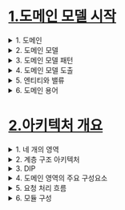 
# [1.도메인 모델 시작](./1.도메인-모델-시작)

<details> <summary> 1. 도메인 </summary>

## 도메인

- 개발자 입장에서 온라인 서점은 구현해야 할 소프트웨어의 대상이 된다. 온라인 서점 소프트웨어는 온라인으로 책을 판매하는데 필요한
상품 조회, 구매, 결제, 배송추적 등의 기능을 제공해야 한다. 이때 '온라인 서점' 은 소프트웨어로 해결하고자 하는 문제 영역
즉, 도메인(domain)에 해당된다.
- 한 도메인은 다시 하위 도메인으로 나눌 수 있다.
    ![image](https://user-images.githubusercontent.com/28394879/133535540-82934f28-1bd8-4764-b8f8-dd13e502ea58.png)
    - 위 그림은 '온라인서점' 도메인의 하위 도메인이다.
    - 카탈로그 하위 도메인: 고객에게 구매할 수 있는 상품 목록 제공
    - 주문 하위 도메인: 고객의 주문을 처리
    - 혜택 하위 도메인: 쿠폰이나 특별 할인과 같은 서비스 제공
    - 배송 하위 도메인: 고객에게 구매한 상품을 전달하는 일련의 과정을 처리
    - 한 하위 도메인은 다른 하위 도메인과 연동하여 완전한 기능을 제공 (ex) 고객이 물건을 구매하면 주문, 결제, 배송, 혜택 하위 도메인의 기능과 엮임 )

- 특정 도메인을 위한 소프트웨어라고 해서 도메인이 제공해야 할 모든 기능을 구현 하는 것은 아니다.
    - 많은 온라인 쇼핑몰이 자체적으로 배송 시스템을 구축하기보다 외부 배송 업체의 시스템을 사용하고 배송추적에 필요한 기능만 일부 연동한다.
    - ![image](https://user-images.githubusercontent.com/28394879/133536165-37ee1c0a-0873-49b3-b952-a7fb9ac073b4.png)
        - 배송 도메인의 일부 기능은 자체 시스템으로 구현, 일부 기능은 외부 업체의 시스템 사용
        - 결제는 대행 업체 이용해서 처리

- 도메인마다 고정된 하위 도메인이 존재하는 것은 아니다. (소규모 쇼핑몰은 엑셀과 같은 도구를 이용해서 수작업으로 정산을 처리)

- 하위 도메인을 어떻게 구성할지 여부는 상황에 따라 달라진다.
    - 기업 고객을 대상으로 대형 장비를 판매하는곳은 온라인으로 카탈로그를 제공하는 주문서를 받는 정도만 필요 ( 온라인 결제나 배송추적과 같은 기능은 필요 X )
    - 반면에 의류나 액세서리처럼 일반 고객을 대상으로 물건을 판매한다면 카탈로그, 리뷰, 주문, 결제, 배송, 회원 기능이 필요


</details>


<details> <summary> 2. 도메인 모델 </summary>

## 도메인 모델

- 특정 도메인을 개념적으로 표현한 것
- 예) 주문도메인
    - 온라인 쇼핑몰에서 주문을 하려면 상품을 몇개 살지 선택하고 배송지를 입력
    - 선택한 상품 가격을 이용해서 총 지불 금액을 계산하고 금액 지불을 위한 결제 수단 선택
    - 주문한 뒤에도 배송 전이면 배송지 주소를 변경하거나 주문을 취소

### 객체 기반 주문 도메인 모델
![image](https://user-images.githubusercontent.com/28394879/133551841-5d704060-1b00-4638-a99d-ff894e6bab21.png)
- 주문은 주문번호(orderNumber)와 지불할 총금액(totalAmounts)가 있다.
- 배송정보(Shipping)를 변경(changeShipping)할 수 있다.
- 주문을 취소(cancel)할 수 있다.
- 즉, 도메인 모델을 사용하면 여러 관계자들이 동일한 모습으로 도메인을 이해하고 도메인 지식을 공유하는데 도움이 된다.
- 도메인을 이해하려면 도메인이 제공하는 기능과 도메인의 주요 데ㅣ터 구성을 파악해야 하는데, 이런 면에서 기능과 데이터를 함께 보여주는 객체 모델은 도메인을 모델링하기에 적합하다.

### 상태 다이어그램을 이용한 주문 상태 모델링
![image](https://user-images.githubusercontent.com/28394879/133552688-c2d3960b-1e6c-4918-b2d4-6f1438bd2294.png)
- 상품 준비중 상태에서 주문을 취소하면 결제 취소가 함께 이루어진다는 것을 알 수 있다.

- 도메인을 이해하는 데 도움이 된다면 표현 방식이 무엇인지는 중요하지 않다.
    - 도메인 모델을 표현할 때 클래스 다이어그램이나 상태 다이어그램과 같은 UML 표기법만 사용해야 하는 것은 아니다.
    - 관계가 중요한 도메인이라면 그래프를 이용해서 도메인을 모델링 할 수 있다.
    - 계산 규칙이 중요하다면 수학 공식을 활용해서 도메인 모델을 만들수도 있다.

- 도메인 모델은 기본적으로 도메인 자체를 이해하기 위한 개념 모델이다.
- 개념 모델을 이용해서 바로 코드를 작성할 수 있는 것은 아니기에 구현 기술에 맞는 구현 모델이 따로 필요하다.
- 개념 모델과 구현 모델은 서로 다른 것이지만 구현 모델이 개념 모델을 최대한 따르도록 할 수는 있다.
    - 예) 객체 기반 모델을 이용해서 도메인을 표현 했다면 객체 지향 언어를 이용해서 개념 모델에 가깝게 구현할 수 있다.
    - 예) 수학적인 모델을 사용한다면 함수를 이용해서 도메인 모델과 유사한 구현 모델을 만들 수 있다.

### 하위 도메인 모델
- 도메인은 다수의 하위 도메인으로 구성
- 하위 도메인이 다루는 영역은 서로 다르기 떄문에 같은 용어라도 하위 도메인마다 의미가 달라질 수 있다.
    - 예) 카탈로그 도메인의 상품이 상품 가격, 상세 내용을 담고 있는 정보를 의미한다면 배송 도메인의 상품은 고객에게 실제 배송되는 물리적인 상품을 의미한다.
- 도메인에 따라 용어의 의미가 결정되므로, 여러 하위 도메인을 하나의 다이어그램에 모델링하면 안 된다.
    - 카탈로그와 배송 도메인 모델을 구분하지 않고 하나의 다이어그램에 함께 표시 하게 될 경우
        - 다이어그램에 표시한 '상품'은 카탈로그의 상품과 배송의 상품 의미를 함께 제공하기에, 카탈로그 도메인에서의 상품을 제대로 이해하는데 방해가 된다.
- 모델의 각 구성요소는 특정 도메인을 한정할 대 비로소 의미가 완젆해지기 때문에, 각 하위 도메인마다 별도로 모델을 만들어야 한다. (카탈로그 하위 도메인 모델과 배송 하위 도메인 모델을 따로 만들어야 한다)

</details>

<details> <summary> 3. 도메인 모델 패턴 </summary>

## 도메인 모델 패턴

### 일반적인 애플리케이션의 아키텍처
![image](https://user-images.githubusercontent.com/28394879/133555540-2886ce28-8f46-49ab-a204-1d38bce84105.png)

|계층(Layer)|설명|
|------|---|
|사용자 인터페이스(UI) 또는 표현(Presentation)|사용자의 요청을 처리하고 사용자에게 정보를 보여줌. 여기서 사용자는 소프트웨어를 사용하는 사람 뿐만 아니라 외부 시스템도 사용자가 될 수 있다.|
|응용(Application)|사용자가 요청한 기능을 실행한다. 업무 로직을 직접 구현하지 않으며 도메인 계층을 조합해서 기능을 실행|
|도메인| 시스템이 제공할 도메인의 규칙을 구현|
|인프라스트럭처(infrastructure)|데이터베이스나 메시징 시스템과 같은 외부 시스템과의 연동을 처리|

- 도메인 모델은 아키텍처상의 도메인 계층을 객체 지향 기법으로 구현하는 패턴을 말한다.
- 도메인 계층은 도메인의 핵심 규칙을 구현한다.
    - 예) 주문 도메인에서의 도메인 계층
    - '출고 전에 배송지를 변경할 수 있다'는 규칙
    - '주문 취소는 배송 전에만 할 수 있다'는 규칙
- 도메인 규칙을 객체 지향 기법으로 구현하는 패턴이 도메인 모델 패턴이다.

```
public class Order {
    private OrderState state;
    private ShippingInfo shippingInfo;

    public void changeShippingInfo(ShippingInfo newShippingInfo) {
        if (!state.isShippingChangeable()) {
            throw new illeagalStateException("can't change shipping in " + state);
        }
        this.shippingInfo = newShippingInfo;
    }
    public void changeShipped() {
        // 로직 검사
        this.state = OrderState.SHIPPED;
    }
    ...
}


public enum OrderState {
    PAYMENT_WAITING {
        public boolean isShippingChangeable() {
            return true;
        }
    },
    PREPARING {
        public boolean isShippingChangeable() {
            return true;
        }
    },
    SHIPPED, DELIVERING, DELIVERY_COMPLETED;

    public boolean isShippingChangeable() {
        return false;
    }
}
```

- 위 코드는 주문 도메인의 일부 기능을 도메인 모델 패턴으로 구현한 것이다.
- 주문 상태를 표현하는 OrderState는 배송지를 변경할 수 있는지 여부를 검사할 수 있는 isShippingChangeable() 메서드를 제공하고 있다.
- 주문 대기 중(PAYMENT_WAITING) 상태와 상품 준비 중(PREPARING) 상태의 isShippingChangeable() 메서즈는 true를 리턴한다.
- 즉, OrderState는 주문 대기 중이거나 상품 준비 중에는 배송지를 변경할 수 있다는 도메인 규칙을 구현하고 있다.
- 실제 배송지 정보를 변경하는 Order 클래스의 changeShippingInfo() 메서드는 OrderState의 isShippingChangeable() 메서드를 이용해서 변경 가능 여부를 확인
한 후 변경 가능한 경우에만 배송지를 변경한다.


```
public class Order {
    private OrderState state;
    private ShippingInfo shippingInfo;

    public void changeShippingInfo(ShippingInfo newShippingInfo) {
        if (!state.isShippingChangeable()) {
            throw new illeagalStateException("can't change shipping in " + state);
        }
        this.shippingInfo = newShippingInfo;
    }
    public void changeShipped() {
        return state == OrderState.PAYMENT_WAITING ||
            state == OrderState.PREPARING;
    }
    ...
}


public enum OrderState {
    PAYMENT_WAITING, PREPARING, SHIPPED, DELIVERING, DELIVERY_COMPLETED;
}
```

- Order 클래스에서 changeShipped를 판단하도록 수정한 코드
- 배송지 변경이 가능한지 여부를 판단할 규칙이 주문 상태와 다른 정보를 함께 사용한다면 배송지 변경 가능 여부 판단을 OrderState만으로 할 수 없으므로
로직 구현을 Order에서 해야 할 것이다.
- 배송지 변경 가능 여부를 판단하는 기능이 Order에 있든, OrderState에 있든 중요한 점은 주문과 관련된 중요 업무 규칙을 주문 도메인 모델인 Order, OrderState에서 구현한다는 점이다.
- 핵심 규칙을 구현한 코드는 도메인 모델에만 위치하기 떄문에 규칙이 바뀌거나 규칙을 확장해야 할 때 다른 코드에 영향을 덜 주고 변경 내역을 모델에 반영할 수 있다.

> 노트
> '도메인 모델' 이란 용어는 도메인 자체를 표현하는 개념적인 모델을 의미하지만, 도메인 계층을 구현할 때
> 사용하는 객체 모델을 언급할 때에도 '도메인 모델'이란 용어를 사용한다.
> 여기에서도 도메인 계층의 객체 모델을 표현할 때 도메인 모델이라고 표현하고 있다.

### 개념 모델과 구현 모델
- 개념모델: 순수하게 문제를 분석한 결과물
- 개념모델: 데이터베이스, 트랜잭션 처리, 성능, 구현 기술과 같은 것들을 고려하고 있지 않기 떄문에 실제 코드를 작성할 때 개념 모델을 있는 그대로 사용할 수 없다.
- 그래서 개념 모델을 구현 가능한 형태의 모델로 전환하는 과정을 거치게 된다.
- 개념 모델을 만들 때 처음부터 완벽하게 도메인을 표현하는 모델을 만드는 시도를 할 수 있지만 실제로는 불가능에 가깝다.
- 프로젝트 초기에 완벽한 도메인 모델을 만들더라도 결국 도메인에 대한 새로운 지식이 쌓이면서 모델을 보완하거나 수정하는 일이 발생한다.
- 처음부터 완벽한 개념 모델을 만들기보다는 전반적인 개요를 알 수 있는 수준으로 개념 모델을 작성해야 한다.
- 프로젝트 초기에는 개요 수준의 개념 모델로 도메인에 대한 전체 윤곽을 이해하는 데 집중하고,
구현하는 과정에서 개념 모델을 구현 모델로 점진적으로 발전시켜 나가야 한다.

</details>

<details> <summary> 4. 도메인 모델 도출 </summary>

## 도메인 모델 도출

- 도메인을 모델링 할때 기본이 되는 작업은 모델을 구성하는 핵심 구성요소, 규칙, 기능을 찾는 것이다.
- 이 과정은 요구사항에서 출발한다.

### 주문 도메인 요구사항
- 최소 한 종류 이상의 상품을 주문해야 한다.
- 한 상품을 한 개 이상 주문할 수 있다.
- 총 주문 금액은 각 상품의 구매 가격 합을 모두 더한 금액이다.
- 각 상품의 구매 가격 합은 상품 가격에 구매 개수를 곱한 값이다.
- 주문할 때 배송지 정보를 반드시 지정해야 한다.
- 배송지 정보는 받는 사람 이름, 전화번호, 주소로 구성된다.
- 출고를 하면 배송지 정볼르 변경 할 수 없다.
- 출고 전에 주문을 취소할 수 있다.
- 고객이 결재를 완료하기 전에는 상품을 준비하지 않는다.

### 주문 도메인 요구사항 - 분석
- 주문
    - '출고상태로 변경하기'
    - '배송지 정보 변경하기'
    - '주문 취소하기'
    - '결제완료로 변경하기'

### 주문 도메인 요구사항 - 코드
```
public class Order {
    public void changeShipped() {...}
    public void changeShippingInfo(ShippingInfo newShipping) { ... }
    public void cancel() { ... }
    public void completePayment() { ... }

}
```

### 주문 도메인 요구사항1
- 한 상품을 한 개 이상 주문할 수 있다.
- 각 상품의 구매 가격 합은 상품 가격에 구매 개수를 곱한 값이다.

### 주문 도메인 요구사항1 - 분석
- 주문 항목을 표현하는 OrderLine은 적어도 주문할 상품, 상품의 가격, 구매 개수를 포함 해야 한다.
- 각 구매 항목의 구매 가격도 제공 해야 한다.

### 주문 도메인 요구사항1 - 코드
```
public class OrderLine {
    private Product product;
    private int price;
    private int quantity;
    private int amounts;

    public OrderLine(Product product, int price, int quantity) {
        this.product = product;
        this.price = price;
        this.quantity = quantity;
        this.amounts = calculateAmounts();
    }

    private int calculateAmounts() {
        return price * quantity;
    }

    public int getAmounts() { ... }
    ...
}
```
- orderLine은 한 상품(product 필드)을 얼마에(price 필드), 몇 개 살지(count 필드)를 필드에 담고 있고
calculateAmounts 메서드로 구매 가격을 구하는 로직을 구현 하고 있다.

### 주문 도메인 요구사항2
- 최소 한 종류 이상의 상품을 주문해야 한다.
- 총 주문 금액은 각 상품의 구매 가격 합을 모두 더한 금액이다.

### 주문 도메인 요구사항2 - 분석
- 한 종류 이상의 상품을 주문할 수 있으므로 Order는 최소 한 개 이상의 OrderLine을 포함 해야 한다.
- OrderLine으로 부터 총 주문 금액을 구할 수 있다.

### 주문 도메인 요구사항2 - 코드
```
public class Order {
    private List<OrderLine> orderLines;
    private int totalAmounts;

    public Order(List<OrderLine> orderLines) {
        setOrderLines(orderLines);
    }

    private void setOrderLines(List<OrderLine> orderLines) {
        verifyAtLeastOneOrMoreOrderLines(orderLines);
        this.orderLines = orderLines;
        calculateTotalAmounts();
    }

    private void verifyAtLeastOneOrMoreOrderLines(List<OrderLine> orderLines) {
        if (orderLines == null || orderLines.isEmpty()) {
            throw new illegalArgumentException("no OrderLine");
        }
    }

    private void calculateTotalAmounts() {
        this.totalAmounts = new Money(orderLines.stream()
                .mapToInt(x -> x.getAmounts().getValue()).sum();
    }

    ... // 다른 메서드
}
```
- Order는 한 개 이상의 OrderLine을 가질 수 있으므로 Order를 생성할 때 OrderLine 목록을 List로 전달한다.
- 생성자에서 호출하는 setOrderLines() 메서드는 요구사항에 정의한 제약 조건을 검사한다.
- 요구사항에 따르면 최소 한 종류 이상의 상품을 주문해야 하므로 setOrderLines() 메서드는 verifyAtLeastOneOrMoreOrderLines() 메서드를 이용해서
OrderLine이 한 개 이상 존재하는지 검사한다.
- calculateTotalAmounts() 메서드를 이용해서 총 주문 금액을 계산한다.

```
public class ShippingInfo {
    private String receiverName;
    private String receiverPhoneNumber;
    private String shippingAddress1;
    private String shippingAddress2;
    private String shippingZipcode;

    ... 생성자, getter
}
```

### 주문 도메인 요구사항3
- '주문할 때 배송지 정보를 반드시 지정해야 한다'

### 주문 도메인 요구사항3 - 분석
- Order를 생성할 때 OrderLine의 목록뿐만 아니라 ShippingInfo도 함께 전달해야 한다.

### 주문 도메인 요구사항3 - 코드
```
public class Order {
    private List<OrderLine> orderLines;
    private int totalAmounts;
    private ShippingInfo shippingInfo;

    public Order(List<OrderLine> orderLines, ShippingInfo shippingInfo ) {
        setOrderLines(orderLines);
        setShippingInfo(shippingInfo);
    }

    private setShippingInfo(ShippingInfo shippingInfo) {
        if (shippingInfo == null)
            throw new illegalArgumentException("no ShippingInfo");
        this.shippingInfo = shippingInfo;
    }
    ...
}
```
- 생성자에서 호출하는 setShippingInfo() 메서드는 ShippingInfo가 null이면 익셉션이 발생하는데, 이렇게 함으로써
'배송지 정보 필수'라는 도메인 규칙을 구현

### 주문 도메인 요구사항4
- 출고를 하면 배송지 정보를 변경할 수 없다.
- 출고 전에 주문을 취소할 수 있다.
- 고객이 결제를 완료하기 전에는 상품을 준비하지 않는다.

### 주문 도메인 요구사항4 - 분석
- 출고 상태에 따라 배송지 정보 변경 기능과 주문 취소 기능이 제약을 받는다.
- 주문은 적어도 출고 상태를 표현할 수 있어야 한다.
- 결제 완료 전을 의미하는 상태와 결제 완료 내지 상품 준비 중이라는 상태가 필요하다.

### 주문 도메인 요구사항4 - 코드
```
public enum OrderState {
    PAYMENT_WAITING, PREPARING, SHIPPED, DELIVERING, DELIVERY_COMPLETED, CANCELED;
}
```

```
public class Order {
    private OrderState state;

    public void changeShippingInfo(ShippingInfo newShippingInfo) {
        verifyNotYetShipped();
        setShippingInfo(newShippingInfo)
    }
    public void cancel() {
        verifyNotYetShipped();
        this.state = OrderState.CANCELED;
    }
    private void verifyNotYetShipped() {
        if (state != OrderState.PAYMENT_WAITING && state != OrderState.PREPARING)
            throw new illegalStateException("already shipped");
    }
    ...
}
```
- 배송지 변경이나 주문 취소 기능은 출고 전에만 가능하다는 제약 규칙이 있으므로 changeShippingInfo()와 cancel()
은 verifyNotYetShipped()메서드를 먼저 실행하게 했다.

> 노트
> 앞서 도메인 모델 패턴을 정리할 때에는 isShippingChangeable이라는 이름으로 제약 조건을 검사했는데 지금은
> verifyNotYetShipped라는 이름으로 변경했다. 이름을 바꾼 이유는 그 사이에 도메인을 더 잘 알게 되었기 때문이다.
> 최초에는 배송지 정보 변경에 대한 제약 조건만 파악했기 때문에 '배송지 정보 변경 가능 여부 확인'을 의미하는 isShippingChangeable라는
> 이름을 사용했다. 그런데, 요구사항을 분석하면서 배송지 정보 변경과 주문 취소가 둘다 '출고 전에 가능'하다는 제약 조건을
> 알게 되었고 이를 반영하기 위해 메서드 이름을 verifyNotYetShipped로 변경했다.



</details>

<details> <summary> 5. 엔티티와 밸류 </summary>

## 엔티티와 벨류
- 도출한 모델은 크게 엔티티(Entity)와 벨류(Value)로 구분
- 앞서 요구사항 분석 과정으로 만든 모델 
  - ![image](https://user-images.githubusercontent.com/28394879/133707691-a201753b-7ccd-4d71-8b96-4ef1b810cc4f.png)
  - 크게 엔티티와 벨류로 구분된다. 
- 엔티티와 벨류를 제대로 구분해야 도메인을 올바르게 설계하고 구현할 수 있다.

> 노트
> Value타입은 우리말로 하면 값 타입으로 표현할 수 있지만
> '값'이란 단어를 여러 의미로 사용할 수 있기 때문에 
> 여기에서는 '밸류'를 사용한다.

### 엔티티 
- 큰특징은 식별자를 갖는다.
- 엔티티 객체마다 고유해서 각 엔티티는 서로 다른 식별자를 갖는다.
- 주문에서 배송지 주소가 바뀌거나 상태가 바뀌더라도 주문번호가 바뀌지 않는 것처럼 엔티티의 식별자는 바뀌지 않는다. 
- 엔티티를 생성하고 엔티티의 속성을 바꾸고 엔티티를 삭제할 때까지 식별자는 유지된다.
- 엔티티의 식별자는 바뀌지 않고 고유하기 때문에 두 엔티티 객체의 식별자가 같으면 두 엔티티는 같다고 판단할 수 있다.

### 엔티티의 식별자 생성
- 엔티티의 식별자를 생성하는 시점은 도메인의 특징과 사용한느 기술에 따라 달라진다. 
- 흔히 식별자는 다음 중 한가지의 방식으로 생성한다.
  - 특정 규칙에 따라 생성
    - 주문번호, 운송장번호, 카드번호와 같은 식별자는 특정 규칙에 따라 생성한다. 
    - 이 규칙은 도메인에 따라 다르고, 같은 주문번호라도 회사마다 다르다.
    - 흔히 사용하는 규칙은 현재 시간과 다른 값을 함꼐 조합하는 것이다.
  - UUID 사용
    - 다수의 개발언어가 UUID 생성기를 제공하고 있으므로 마땅한 규칙이 없다면 UUID를 식별자로 사용해도 된다. 
    - 자바의 경우 java.util.UUID 클래스를 사용하면 UUID를 생성할 수 있다.
    - `UUID uuid = UUID.randomUUID(); // 615f2ab9-c374-4b50-9420-2154594af151 `
  - 값을 직접 입력
    - 회원의 아이디나 이메일과 같은 식별자는 값을 직접 입력한다.
    - 사용자가 직접 입력하는 값이기 떄문에 식별자를 중복해서 입력하지 않도록 사전에 방지해야 된다.
  - 일련번호 사용(시퀀스나 DB의 자동 증가 칼럼 사용)
    - 주로 데이터베이스가 제공하는 자동 증가 기능을 사용한다.
    - 오라클을 사용한다면 시퀀스를 이용해서 자동 증가 식별을 구한다.
    - MySQL을 사용한다면 자동 증가 칼럼(auto_increament 칼럼)을 이용해서 일련번호 식별자를 생성한다.
    - 자동 증가 칼럼은 DB테이블에 데이터를 삽입해야 비로소 값을 알 수 있기 떄문에 테이블에 데이터를 추가하기 전에는 식별자를 알 수 없다. (엔티티 객체를 생성 할 때 식별자를 전달할 수 없다)
  - 식별자를 먼저 만들고 엔티티 객체를 생성할 떄 식별자를 전달 
    ```java
        //엔티티를 생성하기 전에 식별자 생성
        String orderNumber = orderRepository.generate();

        Order order = new Order(orderNumber, ...);
        orderRepository.save(order);
    ```

### 밸류 타입
- ShippingInfo 클래스는 받는 사람과 주소에 대한 데이터를 갖고 있다.
  ```java
    public class ShippingInfo {
        private String receiverName; // 받는사람
        private String receiverPhoneNumber; // 받는사람

        private String shippingAddress1; // 주소
        private String shippingAddress2; // 주소
        private String shippingZipcode; //주소
        
        // ... 생성자, getter
    } 
  ```
    - ShippingInfo 클래스의 receiverName 필드와 receiverPhoneNumber 필드는 서로 다른 두 데이터를 담고 있지만 두 필드는 개념적으로 받는 사람을 의미한다. 
    - 즉, 두 필드는 실제로 한 개의 개념을 표현하고 있다.
    - 비슷하게 shippingAddress1 필드, shippingAddress2, shippingZipcode 필드는 주소라는 하나의 개념을 표현한다.
- 밸류 타입을 개념적으로 완전한 하나르 표현할 때 사용한다.
- 예) 받는 사람을 위한 밸류 타입인 Receiver
  ```java

    public class Receiver {
        private String name;
        private String phoneNumber;

        public Receiver(String name, String phoneNumber) {
            this.name = name;
            this.phoneNumber = phoneNumber;
        }

        public String getName() {
            return name;
        }
        
        public String getPhoneNumber() {
            return phoneNumber;
        }
    }
  ```
    - Receiver는 '받는 사람' 이라는 도메인 개념을 표현한다.
    - 앞서 ShippingInfo의 receiverName 필드와 receiverPhoneNumber 필드가 필드 이름을 통해서 받는 사람을 위한 데이터라는 것을 유추한다면, Receiver는 그 자체로 받는 사람을 뜻한다.
    - 밸류 타입을 사용함으로써 개념적으로 완전한 하나를 잘 표현할 수 있다.
- 예) 주소르 위한 밸류 타입인 Address
```java
public class Address {
    private String address1;
    private String address2;
    private String zipcode;

    public Address(String address1, String address2, String zipcode) {
        this.address1 = address1;
        this.address2 = address2;
        this.zipcode = zipcode;
    }
}
```
- 밸류 타입을 이용한 ShippingInfo 클래스 
  ```java
  public class ShippingInfo {
      private Receiver receiver;
      private Address address;

      //... 생성자, get 메서드
  }
  ``` 
    - 배송정보가 받는 사람과 주소로 구성된다는 것을 쉽게 알 수 있다.
- 밸류 타입이 꼭 두개 이상의 데이터를 가질 필요는 없다.
- 의미를 명확하게 표현하기 위해 밸류 타입을 사용하는 경우도 있다.
  - 예) OrderLine
    ```java
    public class OrderLine {
        private Product product;
        private int price;
        private int quantity;
        private int amounts;
        //...
    }
    ``` 
    - OrderLine의 price와 amounts는 int 타입의 숫자를 사용하고 있지만 이들이 의미하는 값은 '돈'이다.
    - 따라서, '돈'을 의미하는 Money 타입을 만들어 사용하면 코드를 이해하는데 도움이 된다.
  - 예) OrderLine의 price를 위한 Money
    ```java
    public class Money {
        private int value;

        public Money(int value) {
            this.money = money;
        }
        
        public int getValue() {
            return this.value;
        }
    }
    ``` 
  - 예) Money를 이용한 OrderLine
    ```java
    public class OrderLine {
        private Product product;
        private Money price;
        private int quantity;
        private Money amounts;
    }
    ``` 
- 밸류 타입을 사용할 때의 또 다른 장점은 밸류 타입을 위한 기능을 추가 할 수 있다.
  - 예) Money타입은 돈 계산을 위한 기능을 추가 할 수 있다.
    ```java
    public class Money {
        private int value;

        //... 생성자, getValue()

        public Money add(Money money) {
            return new Money(this.value + money.value);
        }

        public Money multiply(int multiplier) {
            return new Money(value * multiplier);
        }
    }
    ``` 
    - Money를 사요하는 코드는 이제 '정수 타입 연산'이 아니라 '돈 계산' 이라는 의미로 코드를 작성할 수 있다.
- 밸류 객체의 데이터를 변경할 때는 기존 데이터를 변경하기보다는 변경한 데이터를 갖는 새로운 밸류 객체를 생성하는 방식을 선호한다.
  - 예) Money클래스의 add() 메서드
    ```java
    public class Money {
        private int value;

        public Money add(Money money) {
            return new Money(this.value + money.value);
        }

        // value를 변경할 수 잇는 메서드 없음
    }
    ```
- Money처럼 데이터 변경 기능을 제공하지 않는 타입을 불변(immutable)이라고 표현한다.
- 밸류 타입을 불변으로 구현하는 이유는 여러가지가 있지만 가장 중요한 이유는 안전한 코드를 작성할 수 있다는 것이다.
  - 예) OrderLine을 생성하려면 다음 코드 처럼 Money객체를 전달해야 한다.
    ```java
    Money price = ...;
    OrderLine line = new OrderLine(product, price, quantity);
    // 만약 price.setValue(0)로 값을 변경할 수 있다면?
    ``` 
  - 예) Money가 setValue()와 같은 메서드를 제공해서 값을 변경할 수 있다면? (하면안된다)
    ```java
    Money price = new Money(1000);
    OrderLine line = new OrderLine(product, price, 2); // -> [price=1000, quantity=2,amounts=2000]
    price.setValue(2000); // -> [price=2000, quantity=2, amounts=2000]
    ``` 
        - 참조 투명성과 관련된 문제가 생긴다.
  - 이런 문제가 발생하지 않도록 하려면 OrderLine생성자는 다음과 같이 새로운 Money 객체를 생성하도록 코드를 작성해야 한다.
    ```java
    public class OrderLine {
        //...
        private Money price;
        
        public OrderLine(Product product, Money price, int quantity) {
            this.product = product;
            // Money가 불변 객체가 아니라면,
            // price 파라미터가 변경될 때 발생하는 문제를 방지하기 위해
            // 데이터를 복사한 새로운 객체를 생성해야 한다.
            this.price = new Money(price.getValue());
            this.quantity = quantity;
            this.amounts = calculateAmounts();
        }
    }
    ``` 
    - Money가 불변이면 이런 코드를 작성할 필요가 없다.
- 엔티티 타입의 두 객체가 같은지 비교할 때 주로 식발져를 사용한다면 두 밸류 객체가 같은지 비교할 떄는 모든 속성이 같은지 비교해야 한다.
  ```java
  public class Receiver {
      private String name;
      private String phoneNumber;
      
      public boolean equals(Object other) {
          if(other == null) return false;
          if(this == other) return true;
          if(! (other instanceof Receiver) ) return false;
          Receiver that = (Receiver)other;
          return this.name.equals(that.name) && 
                this.phoneNumber.equals(this.phoneNumber);
      }
  }
  ``` 


### 엔티티 식별자 밸류 타입
- 엔티티 식별자의 실제 데이터는 String과 같은 문자열로 구성된 경우가 많다. (신용카드 번호 16자리 문자열, 이메일 주소 문자열 등)
- Money가 단순 숫자가 아닌 도메인의 '돈'을 의미하는 것처럼 이런 식별자는 단순한 문자열이 아니라 도메인에서 특별한 의미를 지니는 경우가 많기 떄문에 식별자를 위한 밸류 타입을 사용해서 의미가 잘 드러나도록 할 수 있다.
  - 예) 주문번호를 표현하기 위해 Order의 식별자 타입을 String대신 OrderNo 밸류타입을 사용
    ```java
    public class Order {
        // OrderNo 타입 자체로 id가 주문번호임을 알 수 있다.
        private OrderNo id;

        //...

        public OrderNo getId() {
            return id;
        }
    }
    ``` 
  - OrderNo 대신에 String 타입을 사용한다면 'id' 라는 이름만으로 해당 필드가 주문번호 인지 여부를 알 수 없다.
  - 필드의 의미가 드러나도록 하려면 'id' 라는 필드 이름 대신 'orderNo' 라는 필드 이름을 사용해야 한다.
  - 반면에, 식별자를 위해 OrderNo 타입을 만들면 타입 자체로 주문번호라는 것을 알 수 있으므로 필드 이름이 'id' 여도 실제 의미를 찾는 것은 어렵지 않다.

### 도메인 모델에 set 메서드 넣지 않기
- 도메인 모델에 get/set 메서드를 무조건 추가하는 것은 좋지 않은 버릇이다. 
- 특히 set메서드는 모데인의 핵심 개념이나 의도를 코드에서 사라지게 한다.
  - 예) Order의 메서드를 set메서드로 변경
    ```java
    public class Order {
        //...
        public void setShippingInfo(ShippingInfo newShipping) {..}
        public void setOrderState(OrderState state) {..}
    }
    ```  
    - 앞서 changeShippingInfo()가 배송지 정보를 새로 변경한다는 의미를 가졌다면 setShippingInfo()메서드는 단순히 배송지 값을 설정한다는 것을 뜻한다.
    - completePayment()는 결제를 완료했다는 의미를 갖는 반면에 setOrderState()는 단순히 주문상태 값을 설정한다는 것을 뜻한다.
    - 구현할 때에도 completePayment()는 결제 완료와 관련된 처리 코드를 함꼐 구현하기 떄문에 결제 완료와 관련된 도메인 지식을 코드로 구현하는 것이 자연스럽다.
    - setOrderState()는 단순히 상태 값만 변경할지 아니면 상태 값에 따른 다른 처리를 위한 코드를 함께 구현할지 애매하다.
    - 습관 적으로 코드를 작성하는 경우라면 필드 값만 변경하고 끝나는 경우가 많기 떄문에 상태 변경과 관련된 도메인 지식이 코드에서 사라지게 된다.
- set 메서드의 또 다른 문제는 도메인 객체를 생성할 때 완전한 상태가 아닐 수도 있다는 것이다.
  - 예) set메서드의 문제점
    ```java
    // set 메서드로 데이터를 전달하도록 구현하면
    // 처음 Order를 생성하는 시점에 order는 완전하지 않다.
    Order order = new Order();

    // set 메서드로 필요한 모든 값을 전달해야 함
    order.setOrdrLine(lines);
    order.setShippingInfo(shippingInfo);

    // 주문자(Orderer)를 설정하지 않은 상태에서 주문 완료 처리
    order.setState(OrderState.PREPARING);
    ``` 
    - 위 코드는 주문자를 설정하는 것을 누락하고 있다.
    - 주문자 정보를 담고 있는 필드인 orderer가 null인 상황에서 order.setState() 메서드로 상품 준비 중 상태로 바꾸는 것이다.
    - orderer가 정상인지 확인하기 위해 orderer가 null인지 검사하는 코드를 setState() 메서드에 위치하는 것도 맞지 않다.
- 도메인 객체가 불완전한 상태로 사용되는 것을 막으려면 생성 시점에 필요한 것을 전달해 주어야 한다. 즉, 생성자를 통해 필요한 데이터를 모두 받아야 한다.
  ```java
  Order order = new Order(orderer, lines, shippingInfo, OrderState.PREPARING);
  ``` 
  - 생성자로 필요한 것을 모두 받으므로 생성자를 호출하는 시점에 필요한 데이터가 올바른지 검사할 수 있다.
  ```java
  public class Order {
      public Order(Orderer orderer, List<OrderLine> orderLines, 
            ShippingInfo shippingInfo, OrderState state) {
                setOrderer(orderer);
                setOrderLines(orderLines);
                // ... 다른 값 설정
            }
      private void setOrderer(Orderer orderer) {
          if (orderer == null) throw new illegalArgumentException("no orderer");
          this.orderer = orderer;
      }  

      private void setOrderLines(List<OrderLine> orderLines) {
          verifyAtLeastOneOrMoreOrderLines(orderlines);
          this.orderLines = orderLines;
          calculateTotalAmounts();
      }
      
      private void verifyAtLeastOneOrMoreOrderLines(List<OrderLine> orderLines) {
          if (orderLines ==null || orderLines.isEmpty()){
              throw new illegalArgumentException("no OrderLine");
          }
      }

      private void calculateTotalAmounts() {
          this.totalAmounts = orderLines.stream().mapToInt(x -> x.getAmounts()).sum();
      }
  }

  ``` 
    - 이 코드의 set메서드는 앞서 set 메서드와 중요한 차이점이 있는데 접근 범위가 private라는점이다.
    - 이 코드에서 set메서드는 클래스 내부에서 데이터를 변경할 목적으로 사용된다.
    - private이기 떄문에 외부에서 데이터를 변경할 목적으로 set 메서드를 사용할 수 없다.
    - 불변 밸류 타입을 사용하면 자연스럽게 밸류 타입에는 set 메서드를 구현하지 않는다.
    - set 메서드를 구현해야 할 특별한 이유가 없다면 불변 타입의 장점을 살릴 수 있도록 밸류 타입은 불변으로 구현한다.

</details>

<details> <summary> 6. 도메인 용어  </summary>

### 도메인 용어
- 코드를 작성할 때 도메인에서 사용하는 용어는 매우 중요하다.
- 도메인에서 사용하는 용어를 코드에 반영하지 않으면 그 코드는 개발자에게 코드의 의미를 해석해야 하는 부담을 준다.
  - 예) OrderState
    ```java
    public enum OrderState {
        STEP1, STEP2, STEP3, STEP4, STEP5, STEP6
    }
    ```  
    - 실제주문상태는 '결제대기중', '상품준비중', '출고완료됨', '배송중', '배송완료됨', '주문 취소됨' 이다.
    - 이 코드는 개발자가 전체 상태를 6단계로 보고 코드로 표현 한 것 이다.
    - 이 개발자는 Order 코드를 다음과 같이 작성할 가능성이 높다.
    ```java
    public class Order {
        public void changeShippingInfo(ShippingInfo newShippingInfo) {
            veryifyStep10rStep2();
            setShippingInfo(newShippingInfo);
        }
        private void verifyStep10rStep2() {
            if (state != OrderState.STEP1 && state != OrderState.STEP2) 
                throw new illegalStateException("already shipped");
        }
    }
    ``` 
    - 배송지 변경은 '출고 전'에 가능한데 이 코드의 verifyStep10rStep2라는 이름은 도메인의 중요 규칙이 드러나지 않는다.
    - 그저 STEP1과 STEP2인지 검사할 뿐이다. 
    - 실제 이 코드의 의미를 이해하려면 STEP1과 STEP2가 각각 '결제 대기 중' 상태와 '상품 준비중' 상태를 의미한 다는 것을 알아야 한다.
    - 기획자나 온라인 쇼핑 도메인 전문가가 개발자와의 업무 회의에서 '출고 전' 이라는 단어를 상요하면 개발자는 머릿속으로 '출고 전은 STEP1과 STEP2' 라고 도메인 지식을 코드로 해석해야 한다.
    ```java
    public enum OrderState {
        PAYMENT_WAITING, PREPARING, SHIPPED, DELIVERING, DELIVERY_COMPLETED;
    }
    ``` 
    - '출고 전은 STEP1과 STEP2' 같은 불필요한 변환 과정을 하지 않아도 된다.
    - 코드를 도메인 용어로 해석하거나 도메인 용어를 코드로 해석하는 과정이 줄어든다.
    - 코드의 가독성을 높여서 코드를 분석하고 이해하는 시간을 절약한다.
    - 도메인 용어를 사용해서 최대한 도메인 규칙을 코드로 작성하게 되므로 (의미를 변환하는과정에서 발생하는) 버그도 줄어들게 된다.
    - 도메인 용어는 좋은 코드를 만드는데 매우 중요한 요소임에 틀림없지만 국내 개발자는 이 점에 있어 불리한 면이 있다. ( 영어 떄문에 ) -> 도메인 용어를 영어로 해석하는 노력이 필요하다
      - 도메인에서 사용하는 용어의 의미를 명확하게 전달하는 영어 단어를 찾기 힘든 경우도 있고, 반대로 비슷한 의미의 영어 단어가 많으면 각 단어의 뉘앙스나 미세한 차이를 몰라서 선택하기 어려울 떄도 있다.
      - 도메인 용어의 '상태'를 코드로 표현할 때 'state'와 'status'중 어떤 단어를 사용할지 고민해야 한다.
      - '종류'를 표현하기 위해 'kind'와 'type' 중 어떤 단어가 맞는지 고심할 때도 있다.
      - 국내 개발자가 이해하기 쉽게 발음되는대로 'gubun(구분)' 과 같은 이름을 사용하기도 한다.
      - 알맞은 영어 단어를 찾는 것은 쉽지 않은 일이지만 시간을 들여 찾는 노력을 해야 한다.
      - 한영사전을 사용해서 적당한 단어를 찾는 노력을 하지 않고 도메인에 어울리지 않는 단어를 사용하면 코드는 도메인과 점점 멀어지게 된다.
    - 도메인 용어에 알맞은 단어를 찾는 시간을 아까워 하면 안된다. 

</details>

# [2.아키텍처 개요](./2.아키텍처-개요)

<details> <summary> 1. 네 개의 영역 </summary>

### 네 개의 영역
- 아키텍처를 설계할 때 출현하는 전형적인 영역
  - '표현'
  - '응용'
  - '도메인'
  - '인프라스트럭처'

### 표현 영역
- 표현 영역 또는 UI 영역
- 사용자의 요청을 받아 응용 영역에 전달하고 응용 영역의 처리 결과를 다시 사용자에게 보여주는 역할
- 웹 애플리케이션을 개발할 때 많이 사용하는 스프링 MVC 프레임워크가 표현영역을 위한 기술에 해당 
- 웹 애플리케이션에서 표현 영역의 사용자는 웹 브라우저를 사용하는 사람이나, REST API를 호출하는 외부 시스템일 수 있다. 
![image](https://user-images.githubusercontent.com/28394879/134446261-7e0e79d6-73bb-4e9b-a72f-9dd7875e668b.png)
- 웹 애플리케이션에서 표현 영역은 HTTP 요청을 응용 영역이 필요로 하는 형식으로 변환해서 응용 영역에 전달하고, 응용 영역의 응답을 HTTP 응답으로 변환해서 전송한다.
- 예) 표현영역은 웹 브라우저가 HTTP 요청 파라미터로 전송한 데이터를 응용 서비스가 요구하는 형식의 객체 타입으로 변환해서 전달하고, 응용 서비스가 리턴한 결과를 JSON 형식으로 변환해서 HTTP 응답으로 웹 브라우저에 전송한다. 

### 응용 영역
- 표현 영역을 통해 사용자의 요청을 전달 받음
- 시스템이 사용자에게 제공해야 할 기능을 구현 
  - 예) '주문등록', '주문취소', '상품상세조회'
- 기능을 구현하기 위해 도메인 영역의 도메인 모델을 사용
  - 예) 주문 취소 기능을 제공하는 응용 서비스 
    ```java
    public class CancelOrderService {

        @Transactional
        public void cancelOrder(String orderId) {
            Order order = findOrderById(orderId);
            if (order == null) throw new OrderNotFoundException(orderId);
            order.cancel();
        }
        // ...
    }
    ```
  - 응용 서비스는 로직을 직접 수행하기보다는 도메인 모델에 로직 수행을 위임 
  - 위 코드도 주문 취소 로직을 직접 구현하지 않고 Order객체에 취소 처리를 위임 하고 있다. 
![image](https://user-images.githubusercontent.com/28394879/134448391-6ece8aaf-41fb-49f6-845e-87db339824f1.png)

### 도메인 영역
- 도메인 모델을 구현 
- Order, OrderLine, ShippingInfo와 같은 도메인 모델이 이영역에 위치한다. 
- 도메인의 핵심 로직을 구현
  - 예) 주문 도메인의 경우 
  - '배송지 변경'
  - '결제 완료'
  - '주문 총액 계산'

### 인프라스트럭처 영역
- 구현 기술에 대한 것을 다룸
- RDBMS 연동 처리
- 메시징 큐에 메시지를 전송하거나 수신하는 기능을 구현
- 몽고DB나 HBase를 사용해서 데이터베이스 연동을 처리 
- 예) SMTP를 이용한 메일 발송 기능을 구현, HTTP 클라이언트를 이용해서 REST API를 호출
- 논리적인 개념을 표현하기보다는 실제 구현을 다룸
![image](https://user-images.githubusercontent.com/28394879/134452096-ccefbb07-9775-4ba1-9004-06aceedf6af7.png)
- 도메인, 응용, 표현 영역은 구현 기술을 사용한 코드를 직접 만들지 않는 대신 인프라스트럭처 영역에서 제공하는 기능을 사용해서 필요한 기능을 개발한다.
- 예) 응용 영역에서 DB에 보관된 데이터가 필요하면 인프라스트럭처 영역의 DB 모듈을 사용해서 데이터를 읽어 온다.
- 예) 외부에 메일을 발생해야 하면 인프라스트럭처가 제공하는 SMTP 연동 모듈을 이용해서 메일을 발송한다. 

</details>

<details> <summary> 2. 계층 구조 아키텍처 </summary>

</details>

<details> <summary> 3. DIP </summary>

</details>

<details> <summary> 4. 도메인 영역의 주요 구성요소 </summary>

</details>

<details> <summary> 5. 요청 처리 흐름 </summary>

</details>

<details> <summary> 6. 모듈 구성 </summary>

</details>

